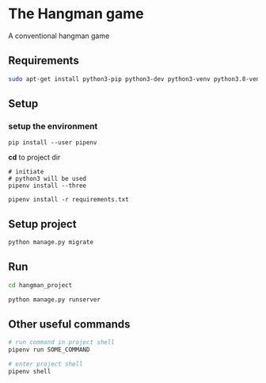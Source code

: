 # The Hangman game

A conventional hangman game

## Requirements
```bash
sudo apt-get install python3-pip python3-dev python3-venv python3.8-venv
```

## Setup

### setup the environment
```
pip install --user pipenv
```
**cd** to project dir
```
# initiate
# python3 will be used
pipenv install --three

pipenv install -r requirements.txt
```
## Setup project

```bash
python manage.py migrate
```

## Run
```bash
cd hangman_project

python manage.py runserver
```


## Other useful commands

```bash
# run command in project shell
pipenv run SOME_COMMAND

# enter project shell
pipenv shell
```